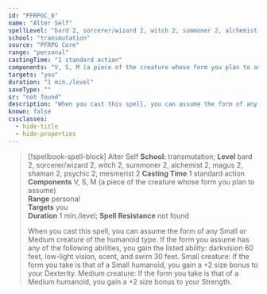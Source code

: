 ```yaml
---
id: "PFRPGC_6"
name: "Alter Self"
spellLevel: "bard 2, sorcerer/wizard 2, witch 2, summoner 2, alchemist 2, magus 2, shaman 2, psychic 2, mesmerist 2"
school: "transmutation"
source: "PFRPG Core"
range: "personal"
castingTime: "1 standard action"
components: "V, S, M (a piece of the creature whose form you plan to assume)"
targets: "you"
duration: "1 min./level"
saveType: ""
sr: "not found"
description: "When you cast this spell, you can assume the form of any Small or Medium creature of the humanoid type. If the form you assume has any of the following abilities, you gain the listed ability: darkvision 60 feet, low-light vision, scent, and swim 30 feet. Small creature: If the form you take is that of a Small humanoid, you gain a +2 size bonus to your Dexterity. Medium creature: If the form you take is that of a Medium humanoid, you gain a +2 size bonus to your Strength."
known: false
cssclasses:
  - hide-title
  - hide-properties
---
```


> [!spellbook-spell-block] Alter Self
> **School:** transmutation; **Level** bard 2, sorcerer/wizard 2, witch 2, summoner 2, alchemist 2, magus 2, shaman 2, psychic 2, mesmerist 2
> **Casting Time** 1 standard action  
> **Components** V, S, M (a piece of the creature whose form you plan to assume)  
> **Range** personal  
> **Targets** you  
> **Duration** 1 min./level; **Spell Resistance** not found
> 
> When you cast this spell, you can assume the form of any Small or Medium creature of the humanoid type. If the form you assume has any of the following abilities, you gain the listed ability: darkvision 60 feet, low-light vision, scent, and swim 30 feet. Small creature: If the form you take is that of a Small humanoid, you gain a +2 size bonus to your Dexterity. Medium creature: If the form you take is that of a Medium humanoid, you gain a +2 size bonus to your Strength.